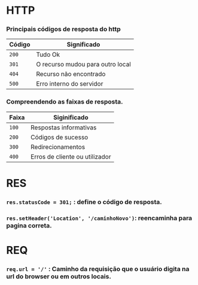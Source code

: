 # HTTP
<a id="HTTP"></a>

### Principais códigos de resposta do http

|Código|Significado|
|------|-----------|
|``200``|Tudo Ok|
|``301``|O recurso mudou para outro local|
|``404``|Recurso não encontrado|
|``500``|Erro interno do servidor|

### Compreendendo as faixas de resposta.

|Faixa|Siginificado|
|-----|------------|
|``100``|Respostas informativas|
|``200``|Códigos de sucesso|
|``300``|Redirecionamentos|
|``400``|Erros de cliente ou utilizador|

# RES
<a id="RES"></a>

### ``res.statusCode = 301;`` : define o código de resposta.
### ``res.setHeader('Location', '/caminhoNovo')``: reencaminha para pagina correta.

# REQ
<a id="REQ"> </a>

### ``req.url = '/'`` : Caminho da requisição que o usuário digita na url do browser ou em outros locais.